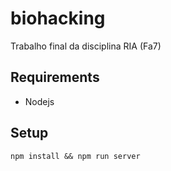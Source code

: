 # biohacking
Trabalho final da disciplina RIA (Fa7)

## Requirements

* Nodejs

## Setup

	npm install && npm run server
	